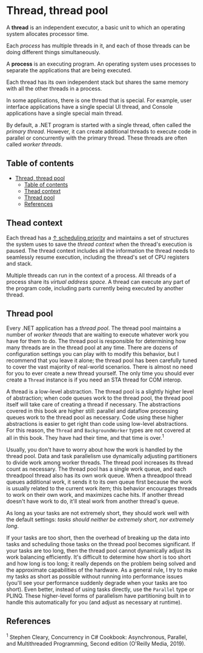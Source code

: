 # Thread, thread pool

A **thread** is an independent executor, a basic unit to which an operating system allocates processor time.

Each *process* has multiple threads in it, and each of those threads can be doing different things simultaneously.

A **process** is an executing program. An operating system uses processes to separate the applications that are being executed.

Each thread has its own independent stack but shares the same memory with all the other threads in a process.

In some applications, there is one thread that is special. For example, user interface applications have a single special UI thread, and Console applications have a single special main thread.

By default, a .NET program is started with a single thread, often called the *primary thread*. However, it can create additional threads to execute code in parallel or concurrently with the primary thread. These threads are often called *worker threads*.

## Table of contents

- [Thread, thread pool](#thread-thread-pool)
  - [Table of contents](#table-of-contents)
  - [Thead context](#thead-context)
  - [Thread pool](#thread-pool)
  - [References](#references)

## Thead context

Each thread has a [↑ scheduling priority](https://learn.microsoft.com/en-us/dotnet/standard/threading/scheduling-threads) and maintains a set of structures the system uses to save the *thread context* when the thread's execution is paused. The thread context includes all the information the thread needs to seamlessly resume execution, including the thread's set of CPU registers and stack.

Multiple threads can run in the context of a process. All threads of a process share its *virtual address space*. A thread can execute any part of the program code, including parts currently being executed by another thread.

## Thread pool

Every .NET application has a *thread pool*. The thread pool maintains a number of *worker threads* that are waiting to execute whatever work you have for them to do. The thread pool is responsible for determining how many threads are in the thread pool at any time. There are dozens of configuration settings you can play with to modify this behavior, but I recommend that you leave it alone; the thread pool has been carefully tuned to cover the vast majority of real-world scenarios. There is almost no need for you to ever create a new thread yourself. The only time you should ever create a `Thread` instance is if you need an STA thread for COM interop.

A thread is a low-level abstraction. The thread pool is a slightly higher level of abstraction; when code queues work to the thread pool, the thread pool itself will take care of creating a thread if necessary. The abstractions covered in this book are higher still: parallel and dataflow processing queues work to the thread pool as necessary. Code using these higher abstractions is easier to get right than code using low-level abstractions. For this reason, the `Thread` and `BackgroundWorker` types are not covered at all in this book. They have had their time, and that time is over.<sup>1</sup>

Usually, you don't have to worry about how the work is handled by the thread pool. Data and task parallelism use dynamically adjusting partitioners to divide work among worker threads. The thread pool increases its thread count as necessary. The thread pool has a single work queue, and each threadpool thread also has its own work queue. When a threadpool thread queues additional work, it sends it to its own queue first because the work is usually related to the current work item; this behavior encourages threads to work on their own work, and maximizes cache hits. If another thread doesn't have work to do, it'll steal work from another thread's queue.

As long as your tasks are not extremely short, they should work well with the default settings: *tasks should neither be extremely short, nor extremely long*.

If your tasks are too short, then the overhead of breaking up the data into tasks and scheduling those tasks on the thread pool becomes significant. If your tasks are too long, then the thread pool cannot dynamically adjust its work balancing efficiently. It's difficult to determine how short is too short and how long is too long; it really depends on the problem being solved and the approximate capabilities of the hardware. As a general rule, I try to make my tasks as short as possible without running into performance issues (you'll see your performance suddenly degrade when your tasks are too short). Even better, instead of using tasks directly, use the `Parallel` type or PLINQ. These higher-level forms of parallelism have partitioning built in to handle this automatically for you (and adjust as necessary at runtime).

## References

<sup>1</sup> Stephen Cleary, Concurrency in C# Cookbook: Asynchronous, Parallel, and Multithreaded Programming, Second edition (O'Reilly Media, 2019).
